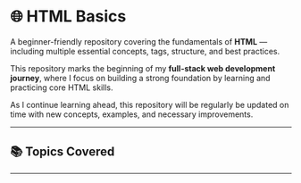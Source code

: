 # 🌐 HTML Basics

A beginner-friendly repository covering the fundamentals of **HTML** — including multiple essential concepts, tags, structure, and best practices.

This repository marks the beginning of my **full-stack web development journey**, where I focus on building a strong foundation by learning and practicing core HTML skills.

As I continue learning ahead, this repository will be regularly be updated on time with new concepts, examples, and necessary improvements.

---

## 📚 Topics Covered


---
